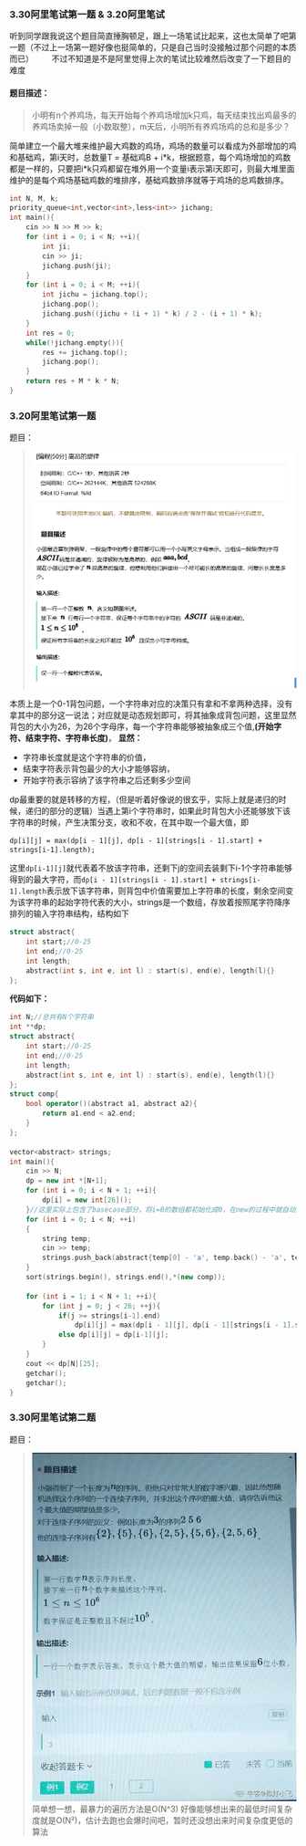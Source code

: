### 3.30阿里笔试第一题 & 3.20阿里笔试
听到同学跟我说这个题目简直捶胸顿足，跟上一场笔试比起来，这也太简单了吧第一题（不过上一场第一题好像也挺简单的，只是自己当时没接触过那个问题的本质而已）
&emsp;&emsp;不过不知道是不是阿里觉得上次的笔试比较难然后改变了一下题目的难度
#### 题目描述：
> 小明有n个养鸡场，每天开始每个养鸡场增加k只鸡，每天结束找出鸡最多的养鸡场卖掉一般（小数取整），m天后，小明所有养鸡场鸡的总和是多少？

简单建立一个最大堆来维护最大鸡数的鸡场，鸡场的数量可以看成为外部增加的鸡和基础鸡，第i天时，总数量T = 基础鸡B + i\*k，根据题意，每个鸡场增加的鸡数都是一样的，只要把i\*k只鸡都留在堆外用一个变量i表示第i天即可，则最大堆里面维护的是每个鸡场基础鸡数的堆排序，基础鸡数排序就等于鸡场的总鸡数排序。

```C++
int N, M, k;
priority_queue<int,vector<int>,less<int>> jichang;
int main(){
    cin >> N >> M >> k;
    for (int i = 0; i < N; ++i){
        int ji;
        cin >> ji;
        jichang.push(ji);
    }
    for (int i = 0; i < M; ++i){
        int jichu = jichang.top();
        jichang.pop();
        jichang.push((jichu + (i + 1) * k) / 2 - (i + 1) * k);
    }
    int res = 0;
    while(!jichang.empty()){
        res += jichang.top();
        jichang.pop();
    }
    return res + M * k * N;
}
```


### 3.20阿里笔试第一题
题目：
> ![](pictures/3.20阿里笔试第一题.jpg)

本质上是一个0-1背包问题，一个字符串对应的决策只有拿和不拿两种选择，没有拿其中的部分这一说法；对应就是动态规划即可，将其抽象成背包问题，这里显然背包的大小为26，为26个字母序，每一个字符串能够被抽象成三个值,**(开始字符、结束字符、字符串长度)**，
**显然：**
* 字符串长度就是这个字符串的价值，
* 结束字符表示背包最少的大小才能够容纳，
* 开始字符表示容纳了该字符串之后还剩多少空间

dp最重要的就是转移的方程，（但是听着好像说的很玄乎，实际上就是递归的时候，递归的部分的逻辑）当遇上第i个字符串时，如果此时背包大小还能够放下该字符串的时候，产生决策分支，收和不收，在其中取一个最大值，即

    dp[i][j] = max(dp[i - 1][j], dp[i - 1][strings[i - 1].start] + strings[i-1].length);

这里```dp[i-1][j]```就代表着不放该字符串，还剩下j的空间去装剩下i-1个字符串能够得到的最大字符，而```dp[i - 1][strings[i - 1].start] + strings[i-1].length```表示放下该字符串，则背包中价值需要加上字符串的长度，剩余空间变为该字符串的起始字符代表的大小，strings是一个数组，存放着按照尾字符降序排列的输入字符串结构，结构如下
```C++
struct abstract{
    int start;//0-25
    int end;//0-25
    int length;
    abstract(int s, int e, int l) : start(s), end(e), length(l){}
};
```


**代码如下：**
```C++
int N;//总共有N个字符串
int **dp;
struct abstract{
    int start;//0-25
    int end;//0-25
    int length;
    abstract(int s, int e, int l) : start(s), end(e), length(l){}
};
struct comp{
    bool operator()(abstract a1, abstract a2){
        return a1.end < a2.end;
    }
};

vector<abstract> strings;
int main(){
    cin >> N;
    dp = new int *[N+1];
    for (int i = 0; i < N + 1; ++i){
        dp[i] = new int[26]();
    }//这里实际上包含了basecase部分，将i=0的数组都初始化成0，在new的过程中就自动执行了。
    for (int i = 0; i < N; ++i)
    {
        string temp;
        cin >> temp;
        strings.push_back(abstract{temp[0] - 'a', temp.back() - 'a', temp.size()});        
    }
    sort(strings.begin(), strings.end(),*(new comp));

    for (int i = 1; i < N + 1; ++i){
        for (int j = 0; j < 26; ++j){
            if(j >= strings[i-1].end)
                dp[i][j] = max(dp[i - 1][j], dp[i - 1][strings[i - 1].start] + strings[i-1].length);
            else dp[i][j] = dp[i-1][j];
        }
    }
    cout << dp[N][25];
    getchar();
    getchar();
}
```

### 3.30阿里笔试第二题
题目：
> ![](pictures/3.20阿里笔试第二题.jpg)
简单想一想，最暴力的遍历方法是O(N^3)
好像能够想出来的最低时间复杂度就是O(N²)，估计去跑也会爆时间吧，暂时还没想出来时间复杂度更低的算法